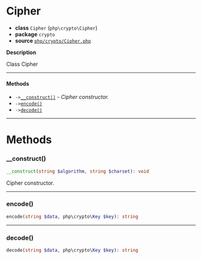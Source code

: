 # Cipher

- **class** `Cipher` (`php\crypto\Cipher`)
- **package** `crypto`
- **source** [`php/crypto/Cipher.php`](./src/main/resources/JPHP-INF/sdk/php/crypto/Cipher.php)

**Description**

Class Cipher

---

#### Methods

- `->`[`__construct()`](#method-__construct) - _Cipher constructor._
- `->`[`encode()`](#method-encode)
- `->`[`decode()`](#method-decode)

---
# Methods

<a name="method-__construct"></a>

### __construct()
```php
__construct(string $algorithm, string $charset): void
```
Cipher constructor.

---

<a name="method-encode"></a>

### encode()
```php
encode(string $data, php\crypto\Key $key): string
```

---

<a name="method-decode"></a>

### decode()
```php
decode(string $data, php\crypto\Key $key): string
```